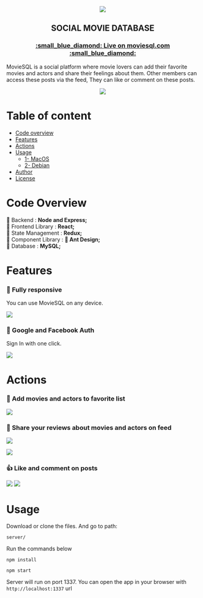   <p align="center">
<img src="https://i.ibb.co/cXFW7yJ/moviesql-readme2.png" style="max-width:100%;">
 </p>

<h2 align="center"  >
<strong> SOCIAL MOVIE DATABASE  </strong>
</h2>

<h3 align="center">
<a href="https://www.moviesql.com">
   :small_blue_diamond: <strong> Live on moviesql.com </strong>:small_blue_diamond:
</a>
</h3>

<p>
MovieSQL is a social platform where movie lovers can add their favorite movies and actors and share their feelings about them. Other members can access these posts via the feed,
They can like or comment on these posts.
</p>


  <p align="center">
<img src="https://i.ibb.co/7XhVRCX/moviesql-landnig.jpg" style="max-width:100%;">
 </p>
 

#  Table of content

- [Code overview](#code-overview)
- [Features](#features)
- [Actions](#actions)
- [Usage](#computer-development)
   * [1- MacOS](#computer-development)
   * [2- Debian](#computer-development)
- [Author](#memo-authors)
- [License](#mortar_board-license)



# Code Overview

:small_red_triangle_down: Backend : <strong>Node and Express;</strong> <br>
:small_red_triangle_down: Frontend Library :  <strong>React;</strong> <br>
:small_red_triangle_down: State Management :  <strong>Redux;</strong> <br>
:small_red_triangle_down: Component Library : <strong> :ant: Ant Design;</strong> <br>
:small_red_triangle_down: Database : <strong> MySQL; </strong>


# Features

### :diamond_shape_with_a_dot_inside: Fully responsive

 You can use MovieSQL on any device.
 <p align="leftt">
<img src="https://i.ibb.co/tJqYv04/responsive.jpg" style="max-width:100%;">
 </p>

### :link: Google and Facebook Auth

Sign In with one click.

 <p align="leftt">
<img src="https://i.ibb.co/hWZr6ck/google.jpg" style="max-width:50%;">
 </p>

# Actions

### :movie_camera: Add movies and actors to favorite list

<p align="leftt">
<img src="https://i.ibb.co/P5sscBB/favorites.jpg" style="max-width:50%;">
 </p>
 
 ### :scroll: Share your reviews about movies and actors on feed

<p align="leftt">
<img src="https://i.ibb.co/GVYJ3fq/feed.jpg" style="max-width:50%;">
 </p>

 
 <p align="leftt">
<img src="https://i.ibb.co/41R17bN/post.jpg" style="max-width:50%;">
 </p>
 
 ### :thumbsup: Like and comment on posts
 
  
 <p align="leftt">
<img src="https://i.ibb.co/nPSXxBD/comment.jpg" style="max-width:50%;">
  <img src="https://i.ibb.co/pjNDRFz/likes.jpg" style="max-width:50%;">
 </p>


# Usage

Download or clone the files. And go to path:

`server/`

Run the commands below

`npm install `

`npm start `

Server will run on port 1337. You can open the app in your browser with `http://localhost:1337`   url 
